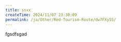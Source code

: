 ```yaml
---
title: ssxx
createTime: 2024/11/07 23:30:09
permalink: /ja/Other/Red-Tourism-Route/dw7FXy5S/
---
```

fgsdfsgad 